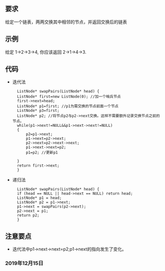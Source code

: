 ## 要求
给定一个链表，两两交换其中相邻的节点，并返回交换后的链表
## 示例
给定 1->2->3->4, 你应该返回 2->1->4->3.
## 代码
- 迭代法


     	ListNode* swapPairs(ListNode* head) {
        ListNode* first=new ListNode(0); //加一个哨兵节点
        first->next=head;
        ListNode* p1=first; //p1为需交换的节点前面一个节点
        ListNode* p3=first;
        ListNode* p2; //将节点p2与p2->next交换。这样不需要额外记录交换节点之前的节点。
        while(p1->next!=NULL&&p1->next->next!=NULL)
        {
            p2=p1->next;
            p1->next=p2->next;
            p2->next=p2->next->next;
            p1->next->next=p2;
            p1=p2; //更新p1

        }
        return first->next;  
    	}
- 递归法



    	ListNode* swapPairs(ListNode* head) {
        if (head == NULL || head->next == NULL) return head;
        ListNode* p1 = head;
        ListNode* p2 = p1->next;
        p1->next = swapPairs(p2->next);
        p2->next = p1;
        return p2;
    	}
## 注意要点
- 迭代法中p1->next->next=p2;p1->next的指向发生了变化。

### 2019年12月15日